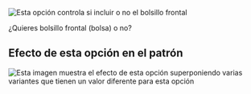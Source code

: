 ![Esta opción controla si incluir o no el bolsillo frontal](./pocket.svg)

¿Quieres bolsillo frontal (bolsa) o no?

## Efecto de esta opción en el patrón

![Esta imagen muestra el efecto de esta opción superponiendo varias variantes que tienen un valor diferente para esta opción](huey_pocket_sample.svg "Efecto de esta opción en el patrón")
